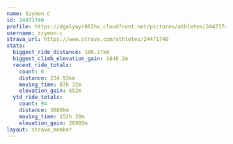 ```yaml
---
name: Szymon C
id: 24471740
profile: https://dgalywyr863hv.cloudfront.net/pictures/athletes/24471740/7213253/3/large.jpg
username: szymon-c
strava_url: https://www.strava.com/athletes/24471740
stats:
  biggest_ride_distance: 180.27km
  biggest_climb_elevation_gain: 1848.2m
  recent_ride_totals:
    count: 6
    distance: 234.93km
    moving_time: 07h 32m
    elevation_gain: 652m
  ytd_ride_totals:
    count: 94
    distance: 3880km
    moving_time: 152h 20m
    elevation_gain: 28905m
layout: strava_member
--- 
```

